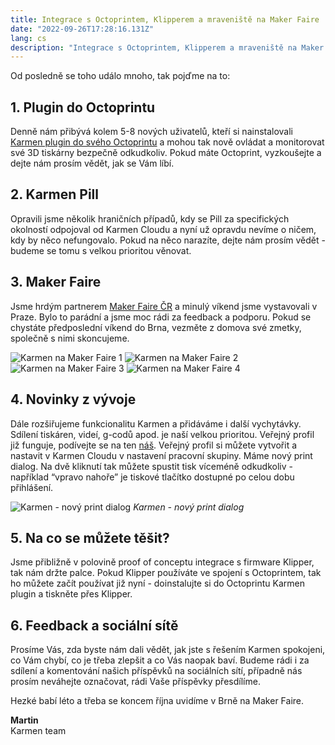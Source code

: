 ```yaml
---
title: Integrace s Octoprintem, Klipperem a mraveniště na Maker Faire
date: "2022-09-26T17:28:16.131Z"
lang: cs
description: "Integrace s Octoprintem, Klipperem a mraveniště na Maker Faire."
---
```


<div class="typeset">

Od posledně se toho událo mnoho, tak pojďme na to:

## 1. Plugin do Octoprintu
Denně nám přibývá kolem 5-8 nových uživatelů, kteří si nainstalovali [Karmen plugin do svého Octoprintu](https://plugins.octoprint.org/plugins/karmen/) a mohou tak nově ovládat a monitorovat své 3D tiskárny bezpečně odkudkoliv.
Pokud máte Octoprint, vyzkoušejte a dejte nám prosím vědět, jak se Vám líbí.

## 2. Karmen Pill
Opravili jsme několik hraničních případů, kdy se Pill za specifických okolností odpojoval od Karmen Cloudu a nyní už opravdu nevíme o ničem, kdy by něco nefungovalo. Pokud na něco narazíte, dejte nám prosím vědět - budeme se tomu s velkou prioritou věnovat.

## 3. Maker Faire
Jsme hrdým partnerem [Maker Faire ČR](https://makerfaire.cz/) a minulý víkend jsme vystavovali v Praze. Bylo to parádní a jsme moc rádi za feedback a podporu. Pokud se chystáte předposlední víkend do Brna, vezměte z domova své zmetky, společně s nimi skoncujeme.


![Karmen na Maker Faire 1](./1.jpg)
![Karmen na Maker Faire 2](./2.jpg)
![Karmen na Maker Faire 3](./3.jpg)
![Karmen na Maker Faire 4](./4.jpg)






## 4. Novinky z vývoje
Dále rozšiřujeme funkcionalitu Karmen a přidáváme i další vychytávky. Sdílení tiskáren, videí, g-codů apod. je naší velkou prioritou. Veřejný profil již funguje, podívejte se na ten [náš](https://next.karmen.tech/public/groups/inqp39rw). Veřejný profil si můžete vytvořit a nastavit v Karmen Cloudu v nastavení pracovní skupiny.
Máme nový print dialog. Na dvě kliknutí tak můžete spustit tisk víceméně odkudkoliv - například “vpravo nahoře” je tiskové tlačítko dostupné po celou dobu přihlášení.

![Karmen - nový print dialog](./image1.png)
*Karmen - nový print dialog*


## 5. Na co se můžete těšit?
Jsme přibližně v polovině proof of conceptu integrace s firmware Klipper, tak nám držte palce. Pokud Klipper používáte ve spojení s Octoprintem, tak ho můžete začít používat již nyní - doinstalujte si do Octoprintu Karmen plugin a tiskněte přes Klipper.

## 6. Feedback a sociální sítě
Prosíme Vás, zda byste nám dali vědět, jak jste s řešením Karmen spokojeni, co Vám chybí, co je třeba zlepšit a co Vás naopak baví. Budeme rádi i za sdílení a komentování našich příspěvků na sociálních sítí, případně nás prosím neváhejte označovat, rádi Vaše příspěvky přesdílíme.

Hezké babí léto a třeba se koncem října uvidíme v Brně na Maker Faire.

__Martin__
<br />Karmen team

</div>